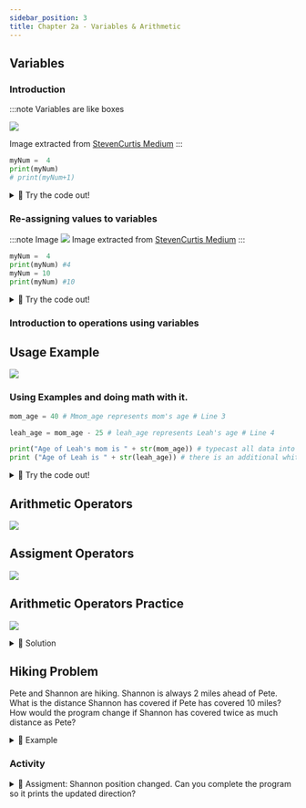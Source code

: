 ```yaml
---
sidebar_position: 3
title: Chapter 2a - Variables & Arithmetic
---
```


## Variables

### Introduction


:::note Variables are like boxes

![](../../static/img/2022-05-04-03-07-10.png)

Image extracted from [StevenCurtis Medium](https://stevenpcurtis.medium.com/what-is-a-variable-3447ac1331b9)
:::

```python
myNum =  4
print(myNum)
# print(myNum+1)
```

<details>
<summary>
🧪 Try the code out! 
</summary>
<iframe src="https://trinket.io/embed/python/b2edae9fe5" width="100%" height="300" frameborder="0" marginwidth="0" marginheight="0" allowfullscreen></iframe>

</details>

### Re-assigning values to variables

:::note Image
![](../../static/img/2022-05-04-03-14-15.png)
Image extracted from [StevenCurtis Medium](https://stevenpcurtis.medium.com/what-is-a-variable-3447ac1331b9)
:::

```python
myNum =  4 
print(myNum) #4
myNum = 10
print(myNum) #10
```


<details>
<summary>
🧪 Try the code out! 
</summary>
<iframe src="https://trinket.io/embed/python/81a661f2eb" width="100%" height="600" frameborder="0" marginwidth="0" marginheight="0" allowfullscreen></iframe>

</details>


### Introduction to operations using variables




## Usage Example

![](../../static/img/2022-04-26-20-14-58.png)

### Using Examples and doing math with it.
```python
mom_age = 40 # Mmom_age represents mom's age # Line 3

leah_age = mom_age - 25 # leah_age represents Leah's age # Line 4

print("Age of Leah's mom is " + str(mom_age)) # typecast all data into string type    # Line 5
print ("Age of Leah is " + str(leah_age)) # there is an additional whitespace in the text to improve readablity # Line 6
```

<details>
<summary>
🧪 Try the code out! 
</summary>
<iframe src="https://trinket.io/embed/python3/7f0196f87d" width="100%" height="600" frameborder="0" marginwidth="0" marginheight="0" allowfullscreen></iframe>

</details>


## Arithmetic Operators

![](../../static/img/2022-04-26-20-29-18.png)





## Assigment Operators

![](../../static/img/2022-04-26-20-30-36.png)




## Arithmetic Operators Practice

![](../../static/img/2022-04-26-20-35-32.png)


<details>
<summary>
📒 Solution
</summary>
<iframe src="https://trinket.io/embed/python3/85939a160b" width="100%" height="600" frameborder="0" marginwidth="0" marginheight="0" allowfullscreen></iframe>

</details>

## Hiking Problem
Pete and Shannon are hiking. Shannon is always 2 miles ahead of Pete. What is the distance Shannon has covered if Pete has covered 10 miles? How would the program change if Shannon has covered twice as much distance as Pete?


<details>
<summary>
📒 Example
</summary>
<iframe src="https://trinket.io/embed/python3/b65afedb60" width="100%" height="600" frameborder="0" marginwidth="0" marginheight="0" allowfullscreen></iframe>

</details>

### Activity
<details>
<summary>
📝 Assigment: Shannon position changed. Can you complete the program so it prints the updated direction?
</summary>
<iframe src="https://trinket.io/embed/python3/0eb7a60624" width="100%" height="600" frameborder="0" marginwidth="0" marginheight="0" allowfullscreen></iframe>

</details>
















